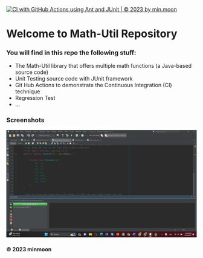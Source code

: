 [![CI with GitHub Actions using Ant and JUnit | © 2023 by min.moon](https://github.com/ganbatteee/math-util/actions/workflows/ci-junit.yml/badge.svg)](https://github.com/ganbatteee/math-util/actions/workflows/ci-junit.yml)

# Welcome to Math-Util Repository
### You will find in this repo the following stuff:
* The Math-Util library that offers multiple math functions (a
Java-based source code)
* Unit Testing source code with JUnit framework
* Git Hub Actions to demonstrate the Continuous Integration (CI) technique
* Regression Test
* ...

### Screenshots
![DDT & TDD with JUnit](https://github.com/ganbatteee/math-util/blob/main/images/DDTTest.png)

#### © 2023 minmoon